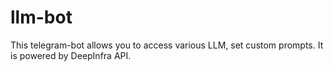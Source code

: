# llm-bot
This telegram-bot allows you to access various LLM, set custom prompts. It is powered by DeepInfra API.
